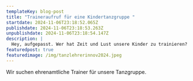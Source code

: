 ```yaml
---
templateKey: blog-post
title: "Traineraufruf für eine Kindertanzgruppe "
startdate: 2024-11-06T23:18:52.065Z
publishdate: 2024-11-06T23:18:53.263Z
unpublishdate: 2024-11-06T23:18:54.147Z
description: |
  Hey, aufgepasst. Wer hat Zeit und Lust unsere Kinder zu trainieren?
featuredpost: true
featuredimage: /img/tanzlehrerinnov2024.jpeg
---
```

Wir suchen ehrenamtliche Trainer für unsere Tanzgruppe.